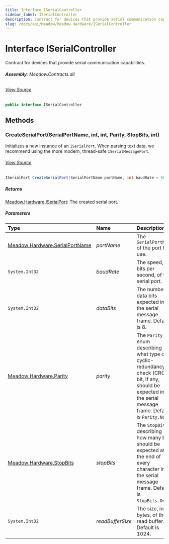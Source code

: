 ```yaml
---
title: Interface ISerialController
sidebar_label: ISerialController
description: Contract for devices that provide serial communication capabilities.
slug: /docs/api/Meadow/Meadow.Hardware/ISerialController
---
```

# Interface ISerialController
Contract for devices that provide serial communication capabilities.

###### **Assembly**: Meadow.Contracts.dll
###### [View Source](https://github.com/WildernessLabs/Meadow.Contracts.git/blob/develop/Source/Meadow.Contracts/Hardware/Contracts/IOControllers/ISerialController.cs#L6)
```csharp title="Declaration"
public interface ISerialController
```
## Methods
### CreateSerialPort(SerialPortName, int, int, Parity, StopBits, int)
Initializes a new instance of an `ISerialPort`.
When parsing text data, we recommend using the more modern, thread-safe `ISerialMessagePort`.
###### [View Source](https://github.com/WildernessLabs/Meadow.Contracts.git/blob/develop/Source/Meadow.Contracts/Hardware/Contracts/IOControllers/ISerialController.cs#L19)
```csharp title="Declaration"
ISerialPort CreateSerialPort(SerialPortName portName, int baudRate = 9600, int dataBits = 8, Parity parity = Parity.None, StopBits stopBits = StopBits.One, int readBufferSize = 1024)
```

##### Returns

[Meadow.Hardware.ISerialPort](../Meadow.Hardware/ISerialPort): The created serial port.
##### Parameters

| Type | Name | Description |
|:--- |:--- |:--- |
| [Meadow.Hardware.SerialPortName](../Meadow.Hardware/SerialPortName) | *portName* | The `SerialPortName` of the port to use. |
| `System.Int32` | *baudRate* | The speed, in bits per second, of the serial port. |
| `System.Int32` | *dataBits* | The number of data bits expected in the serial message frame. Default is 8. |
| [Meadow.Hardware.Parity](../Meadow.Hardware/Parity) | *parity* | The `Parity` enum describing what type of cyclic-redundancy-check (CRC) bit, if any, should be expected in the serial message frame. Default is `Parity.None`. |
| [Meadow.Hardware.StopBits](../Meadow.Hardware/StopBits) | *stopBits* | The `StopBits` describing how many bits should be expected at the end of every character in the serial message frame. Default is `StopBits.One`. |
| `System.Int32` | *readBufferSize* | The size, in bytes, of the read buffer. Default is 1024. |

